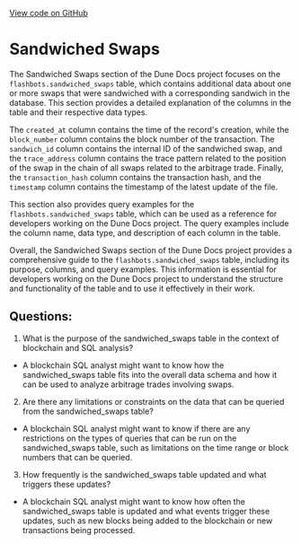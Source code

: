 [View code on GitHub](https://dune.com/docs/data-tables/community/flashbots/sandwiched-swaps.md)

# Sandwiched Swaps

The Sandwiched Swaps section of the Dune Docs project focuses on the `flashbots.sandwiched_swaps` table, which contains additional data about one or more swaps that were sandwiched with a corresponding sandwich in the database. This section provides a detailed explanation of the columns in the table and their respective data types.

The `created_at` column contains the time of the record's creation, while the `block_number` column contains the block number of the transaction. The `sandwich_id` column contains the internal ID of the sandwiched swap, and the `trace_address` column contains the trace pattern related to the position of the swap in the chain of all swaps related to the arbitrage trade. Finally, the `transaction_hash` column contains the transaction hash, and the `timestamp` column contains the timestamp of the latest update of the file.

This section also provides query examples for the `flashbots.sandwiched_swaps` table, which can be used as a reference for developers working on the Dune Docs project. The query examples include the column name, data type, and description of each column in the table.

Overall, the Sandwiched Swaps section of the Dune Docs project provides a comprehensive guide to the `flashbots.sandwiched_swaps` table, including its purpose, columns, and query examples. This information is essential for developers working on the Dune Docs project to understand the structure and functionality of the table and to use it effectively in their work.
## Questions: 
 1. What is the purpose of the sandwiched_swaps table in the context of blockchain and SQL analysis?
- A blockchain SQL analyst might want to know how the sandwiched_swaps table fits into the overall data schema and how it can be used to analyze arbitrage trades involving swaps.

2. Are there any limitations or constraints on the data that can be queried from the sandwiched_swaps table?
- A blockchain SQL analyst might want to know if there are any restrictions on the types of queries that can be run on the sandwiched_swaps table, such as limitations on the time range or block numbers that can be queried.

3. How frequently is the sandwiched_swaps table updated and what triggers these updates?
- A blockchain SQL analyst might want to know how often the sandwiched_swaps table is updated and what events trigger these updates, such as new blocks being added to the blockchain or new transactions being processed.